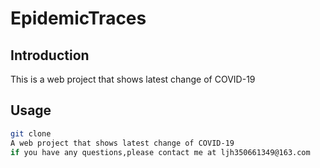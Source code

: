 # EpidemicTraces

## Introduction

This is a web project that shows latest change of COVID-19

## Usage

```bash
git clone
A web project that shows latest change of COVID-19
if you have any questions,please contact me at ljh350661349@163.com